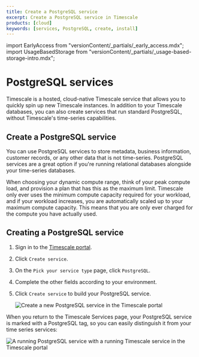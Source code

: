 ```yaml
---
title: Create a PostgreSQL service
excerpt: Create a PostgreSQL service in Timescale
products: [cloud]
keywords: [services, PostgreSQL, create, install]
---
```


import EarlyAccess from "versionContent/_partials/_early_access.mdx";
import UsageBasedStorage from "versionContent/_partials/_usage-based-storage-intro.mdx";

# PostgreSQL services

<EarlyAccess />

Timescale is a hosted, cloud-native Timescale service that allows you to quickly
spin up new Timescale instances. In addition to your Timescale databases, you
can also create services that run standard PostgreSQL, without Timescale's
time-series capabilities.

## Create a PostgreSQL service

You can use PostgreSQL services to store metadata,
business information, customer records, or any other data that is not
time-series. PostgreSQL services are a great option if you're running relational
databases alongside your time-series databases.

<UsageBasedStorage />

When choosing your dynamic compute range, think of your peak compute load, and
provision a plan that has this as the maximum limit. Timescale only ever uses
the minimum compute capacity required for your workload, and if your workload
increases, you are automatically scaled up to your maximum compute capacity.
This means that you are only ever charged for the compute you have actually
used.

<Procedure>

## Creating a PostgreSQL service

1.  Sign in to the [Timescale portal][cloud-console].
1.  Click `Create service`.
1.  On the `Pick your service type` page, click `PostgreSQL`.
1.  Complete the other fields according to your environment.
1.  Click `Create service` to build your PostgreSQL service.

    <img
        class="main-content__illustration"
        src="https://s3.amazonaws.com/assets.timescale.com/docs/images/FIXME.png"
        alt="Create a new PostgreSQL service in the Timescale portal"
    />

</Procedure>

When you return to the Timescale Services page, your PostgreSQL service is
marked with a PostgreSQL tag, so you can easily distinguish it from your
time series services:

<img
    class="main-content__illustration"
    src="https://s3.amazonaws.com/assets.timescale.com/docs/images/FIXME.png"
    alt="A running PostgreSQL service with a running Timescale service in the Timescale portal"
/>

[cloud-console]: https://console.cloud.timescale.com/
